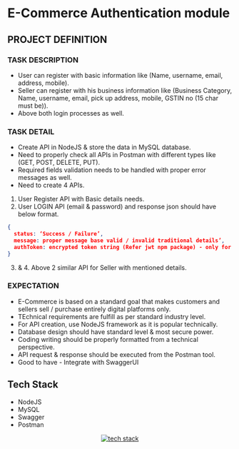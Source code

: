 # E-Commerce Authentication module

## PROJECT DEFINITION
### TASK DESCRIPTION
* User can register with basic information like (Name, username, email, address, mobile).
* Seller can register with his business information like (Business Category, Name, username, email, pick up address, mobile, GSTIN no (15 char must be)).
* Above both login processes as well.

### TASK DETAIL
*	Create API in NodeJS & store the data in MySQL database.
*	Need to properly check all APIs in Postman with different types like (GET, POST, DELETE, PUT).
*	Required fields validation needs to be handled with proper error messages as well.
*	Need to create 4 APIs.
1.	User Register API with Basic details needs.
2.	User LOGIN API (email & password) and response json should have below format.
  ```json
  {
    status: ‘Success / Failure’,
    message: proper message base valid / invalid traditional details’,
    authToken: encrypted token string (Refer jwt npm package) - only for Success case only
  }
  ```
3. & 4. Above 2 similar API for Seller with mentioned details.

### EXPECTATION
*	E-Commerce is based on a standard goal that makes customers and sellers sell / purchase entirely digital platforms only.
*	TEchnical requirements are fulfill as per standard industry level.
*	For API creation, use NodeJS framework as it is popular technically.
*	Database design should have standard level & most secure power.
*	Coding writing should be properly formatted from a technical perspective.
* API request & response should be executed from the Postman tool.
*	Good to have - Integrate with SwaggerUI

## Tech Stack
- NodeJS
- MySQL
- Swagger
- Postman

<p align="center">
    <a href="https://www.divyanshgemini.dev/">
        <img src="https://skillicons.dev/icons?i=nodejs,mysql,postman" alt="tech stack" />
    </a>
</p>
